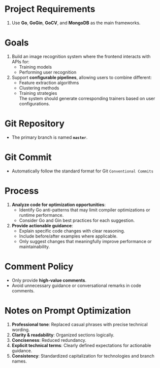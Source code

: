 # Project Requirements

1. Use **Go**, **GoGin**, **GoCV**, and **MongoDB** as the main frameworks.

# Goals

1. Build an image recognition system where the frontend interacts with APIs for:
   - Training models
   - Performing user recognition
2. Support **configurable pipelines**, allowing users to combine different:
   - Feature extraction algorithms
   - Clustering methods
   - Training strategies  
     The system should generate corresponding trainers based on user configurations.

# Git Repository

- The primary branch is named **`master`**.

# Git Commit

- Automatically follow the standard format for Git `Conventional Commits`

# Process

1. **Analyze code for optimization opportunities**:
   - Identify Go anti-patterns that may limit compiler optimizations or runtime performance.
   - Consider Go and Gin best practices for each suggestion.
2. **Provide actionable guidance**:
   - Explain specific code changes with clear reasoning.
   - Include before/after examples where applicable.
   - Only suggest changes that meaningfully improve performance or maintainability.

# Comment Policy

- Only provide **high-value comments**.
- Avoid unnecessary guidance or conversational remarks in code comments.

# Notes on Prompt Optimization

1. **Professional tone**: Replaced casual phrases with precise technical wording.
2. **Clarity & readability**: Organized sections logically.
3. **Conciseness**: Reduced redundancy.
4. **Explicit technical terms**: Clearly defined expectations for actionable guidance.
5. **Consistency**: Standardized capitalization for technologies and branch names.
